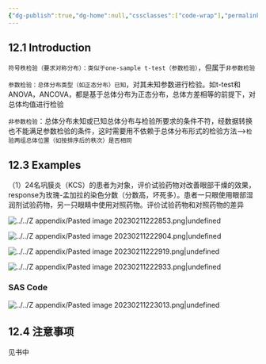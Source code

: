 ```yaml
---
{"dg-publish":true,"dg-home":null,"cssclasses":["code-wrap"],"permalink":"/03 STAT/书中的统计知识/第12章 Wilcoxon Signed-Rank Test符号秩检验/","dgPassFrontmatter":true}
---
```



## 12.1 Introduction 

`符号秩检验（要求对称分布）：类似于one-sample t-test（参数检验）`，但属于`非参数检验  `

`参数检验：总体分布类型（如正态分布）已知`，对其未知参数进行检验。如t-test和ANOVA，ANCOVA，都是基于总体分布为正态分布，总体方差相等的前提下，对总体均值进行检验

`非参数检验`：总体分布未知或已知总体分布与检验所要求的条件不符，经数据转换也不能满足参数检验的条件，这时需要用不依赖于总体分布形式的检验方法-->`检验两组总体位置（如按排序后的秩次）是否相同`

## 12.3 Examples 
（1）24名巩膜炎（KCS）的患者为对象，评价试验药物对改善眼部干燥的效果，response为玫瑰-孟加拉的染色分数（分数高，坏死多）。患者一只眼使用眼部湿润剂试验药物，另一只眼睛中使用对照药物。评价试验药物和对照药物的差异

![../../Z appendix/Pasted image 20230211222853.png|undefined](/img/user/Z%20appendix/Pasted%20image%2020230211222853.png)

![../../Z appendix/Pasted image 20230211222904.png|undefined](/img/user/Z%20appendix/Pasted%20image%2020230211222904.png)

![../../Z appendix/Pasted image 20230211222919.png|undefined](/img/user/Z%20appendix/Pasted%20image%2020230211222919.png)

![../../Z appendix/Pasted image 20230211222933.png|undefined](/img/user/Z%20appendix/Pasted%20image%2020230211222933.png)

### SAS Code

![../../Z appendix/Pasted image 20230211223013.png|undefined](/img/user/Z%20appendix/Pasted%20image%2020230211223013.png)


## 12.4 注意事项 

见书中
